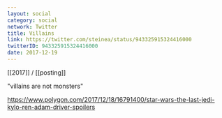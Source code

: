 ```yaml
---
layout: social
category: social
network: Twitter
title: Villains
link: https://twitter.com/steinea/status/943325915324416000
twitterID: 943325915324416000
date: 2017-12-19
---
```


[[2017]] / [[posting]]

"villains are not monsters"

<https://www.polygon.com/2017/12/18/16791400/star-wars-the-last-jedi-kylo-ren-adam-driver-spoilers>
